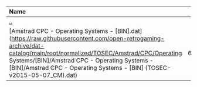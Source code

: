 |Name|Size|
|:---|---:|
|[..](../index.html)|DIR|
|[Amstrad CPC - Operating Systems - [BIN].dat](https://raw.githubusercontent.com/open-retrogaming-archive/dat-catalog/main/root/normalized/TOSEC/Amstrad/CPC/Operating Systems/[BIN]/Amstrad CPC - Operating Systems - [BIN]/Amstrad CPC - Operating Systems - [BIN] (TOSEC-v2015-05-07_CM).dat)|6789|
